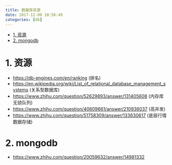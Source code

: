 ```yaml
---
title: 数据库资源
date: 2017-12-08 10:58:49
categories: [db]
---
```


<!-- TOC -->

- [1. 资源](#1-资源)
- [2. mongodb](#2-mongodb)

<!-- /TOC -->


<a id="markdown-1-资源" name="1-资源"></a>
# 1. 资源

* https://db-engines.com/en/ranking (排名)
* https://en.wikipedia.org/wiki/List_of_relational_database_management_systems (关系型数据库)
* https://www.zhihu.com/question/52629893/answer/131405608 (内存库无锁队列)
* https://www.zhihu.com/question/40609661/answer/210936037 (高并发)
* https://www.zhihu.com/question/51758309/answer/133630617 (底层行情数据存储)

<a id="markdown-2-mongodb" name="2-mongodb"></a>
# 2. mongodb

* https://www.zhihu.com/question/20059632/answer/14981332

